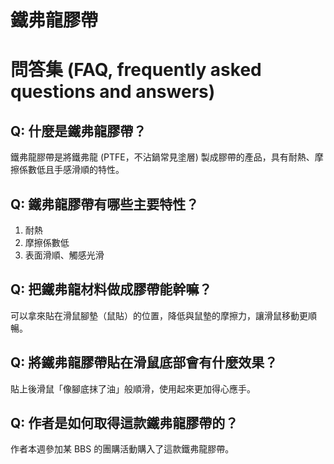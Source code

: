 # 鐵弗龍膠帶

# 問答集 (FAQ, frequently asked questions and answers)

## Q: 什麼是鐵弗龍膠帶？
鐵弗龍膠帶是將鐵弗龍 (PTFE，不沾鍋常見塗層) 製成膠帶的產品，具有耐熱、摩擦係數低且手感滑順的特性。

## Q: 鐵弗龍膠帶有哪些主要特性？
1. 耐熱  
2. 摩擦係數低  
3. 表面滑順、觸感光滑

## Q: 把鐵弗龍材料做成膠帶能幹嘛？
可以拿來貼在滑鼠腳墊（鼠貼）的位置，降低與鼠墊的摩擦力，讓滑鼠移動更順暢。

## Q: 將鐵弗龍膠帶貼在滑鼠底部會有什麼效果？
貼上後滑鼠「像腳底抹了油」般順滑，使用起來更加得心應手。

## Q: 作者是如何取得這款鐵弗龍膠帶的？
作者本週參加某 BBS 的團購活動購入了這款鐵弗龍膠帶。